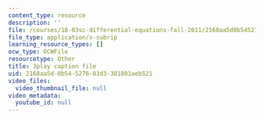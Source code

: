 ```yaml
---
content_type: resource
description: ''
file: /courses/18-03sc-differential-equations-fall-2011/2168aa5d0b54527683d3381001aeb521_vP-oRQqmeg4.vtt
file_type: application/x-subrip
learning_resource_types: []
ocw_type: OCWFile
resourcetype: Other
title: 3play caption file
uid: 2168aa5d-0b54-5276-83d3-381001aeb521
video_files:
  video_thumbnail_file: null
video_metadata:
  youtube_id: null
---
```

